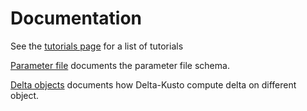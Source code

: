 #   Documentation

See the [tutorials page](tutorials/README.md) for a list of tutorials

[Parameter file](parameter-file.md) documents the parameter file schema.

[Delta objects](delta-object/README.md) documents how Delta-Kusto compute delta on different object.